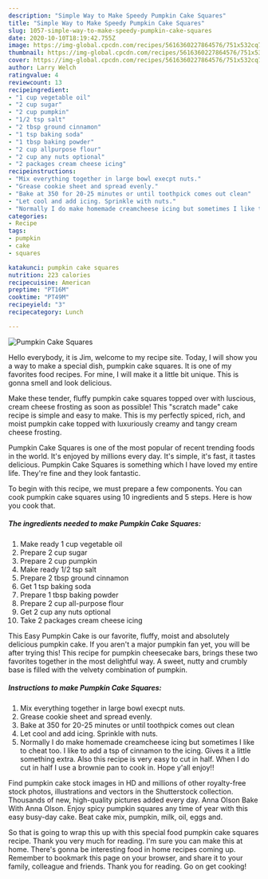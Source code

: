 ```yaml
---
description: "Simple Way to Make Speedy Pumpkin Cake Squares"
title: "Simple Way to Make Speedy Pumpkin Cake Squares"
slug: 1057-simple-way-to-make-speedy-pumpkin-cake-squares
date: 2020-10-10T18:19:42.755Z
image: https://img-global.cpcdn.com/recipes/5616360227864576/751x532cq70/pumpkin-cake-squares-recipe-main-photo.jpg
thumbnail: https://img-global.cpcdn.com/recipes/5616360227864576/751x532cq70/pumpkin-cake-squares-recipe-main-photo.jpg
cover: https://img-global.cpcdn.com/recipes/5616360227864576/751x532cq70/pumpkin-cake-squares-recipe-main-photo.jpg
author: Larry Welch
ratingvalue: 4
reviewcount: 13
recipeingredient:
- "1 cup vegetable oil"
- "2 cup sugar"
- "2 cup pumpkin"
- "1/2 tsp salt"
- "2 tbsp ground cinnamon"
- "1 tsp baking soda"
- "1 tbsp baking powder"
- "2 cup allpurpose flour"
- "2 cup any nuts optional"
- "2 packages cream cheese icing"
recipeinstructions:
- "Mix everything together in large bowl execpt nuts."
- "Grease cookie sheet and spread evenly."
- "Bake at 350 for 20-25 minutes or until toothpick comes out clean"
- "Let cool and add icing. Sprinkle with nuts."
- "Normally I do make homemade creamcheese icing but sometimes I like to cheat too. I like to add a tsp of cinnamon to the icing. Gives it a little something extra. Also this recipe is very easy to cut in half. When I do cut in half I use a brownie pan to cook in. Hope y&#39;all enjoy!!"
categories:
- Recipe
tags:
- pumpkin
- cake
- squares

katakunci: pumpkin cake squares 
nutrition: 223 calories
recipecuisine: American
preptime: "PT16M"
cooktime: "PT49M"
recipeyield: "3"
recipecategory: Lunch

---
```



![Pumpkin Cake Squares](https://img-global.cpcdn.com/recipes/5616360227864576/751x532cq70/pumpkin-cake-squares-recipe-main-photo.jpg)

Hello everybody, it is Jim, welcome to my recipe site. Today, I will show you a way to make a special dish, pumpkin cake squares. It is one of my favorites food recipes. For mine, I will make it a little bit unique. This is gonna smell and look delicious.

Make these tender, fluffy pumpkin cake squares topped over with luscious, cream cheese frosting as soon as possible! This &#34;scratch made&#34; cake recipe is simple and easy to make. This is my perfectly spiced, rich, and moist pumpkin cake topped with luxuriously creamy and tangy cream cheese frosting.

Pumpkin Cake Squares is one of the most popular of recent trending foods in the world. It's enjoyed by millions every day. It's simple, it's fast, it tastes delicious. Pumpkin Cake Squares is something which I have loved my entire life. They're fine and they look fantastic.


To begin with this recipe, we must prepare a few components. You can cook pumpkin cake squares using 10 ingredients and 5 steps. Here is how you cook that.

<!--inarticleads1-->

##### The ingredients needed to make Pumpkin Cake Squares:

1. Make ready 1 cup vegetable oil
1. Prepare 2 cup sugar
1. Prepare 2 cup pumpkin
1. Make ready 1/2 tsp salt
1. Prepare 2 tbsp ground cinnamon
1. Get 1 tsp baking soda
1. Prepare 1 tbsp baking powder
1. Prepare 2 cup all-purpose flour
1. Get 2 cup any nuts optional
1. Take 2 packages cream cheese icing


This Easy Pumpkin Cake is our favorite, fluffy, moist and absolutely delicious pumpkin cake. If you aren&#39;t a major pumpkin fan yet, you will be after trying this! This recipe for pumpkin cheesecake bars, brings these two favorites together in the most delightful way. A sweet, nutty and crumbly base is filled with the velvety combination of pumpkin. 

<!--inarticleads2-->

##### Instructions to make Pumpkin Cake Squares:

1. Mix everything together in large bowl execpt nuts.
1. Grease cookie sheet and spread evenly.
1. Bake at 350 for 20-25 minutes or until toothpick comes out clean
1. Let cool and add icing. Sprinkle with nuts.
1. Normally I do make homemade creamcheese icing but sometimes I like to cheat too. I like to add a tsp of cinnamon to the icing. Gives it a little something extra. Also this recipe is very easy to cut in half. When I do cut in half I use a brownie pan to cook in. Hope y&#39;all enjoy!!


Find pumpkin cake stock images in HD and millions of other royalty-free stock photos, illustrations and vectors in the Shutterstock collection. Thousands of new, high-quality pictures added every day. Anna Olson Bake With Anna Olson. Enjoy spicy pumpkin squares any time of year with this easy busy-day cake. Beat cake mix, pumpkin, milk, oil, eggs and. 

So that is going to wrap this up with this special food pumpkin cake squares recipe. Thank you very much for reading. I'm sure you can make this at home. There's gonna be interesting food in home recipes coming up. Remember to bookmark this page on your browser, and share it to your family, colleague and friends. Thank you for reading. Go on get cooking!
